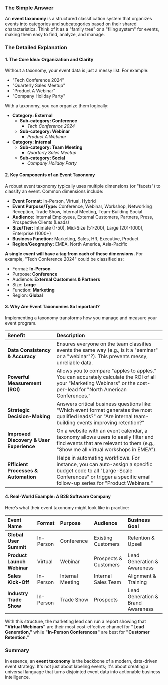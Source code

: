### The Simple Answer

An **event taxonomy** is a structured classification system that organizes events into categories and subcategories based on their shared characteristics. Think of it as a "family tree" or a "filing system" for events, making them easy to find, analyze, and manage.


### The Detailed Explanation

#### 1. The Core Idea: Organization and Clarity

Without a taxonomy, your event data is just a messy list. For example:
*   "Tech Conference 2024"
*   "Quarterly Sales Meetup"
*   "Product A Webinar"
*   "Company Holiday Party"

With a taxonomy, you can organize them logically:

*   **Category: External**
    *   **Sub-category: Conference**
        *   *Tech Conference 2024*
    *   **Sub-category: Webinar**
        *   *Product A Webinar*
*   **Category: Internal**
    *   **Sub-category: Team Meeting**
        *   *Quarterly Sales Meetup*
    *   **Sub-category: Social**
        *   *Company Holiday Party*

#### 2. Key Components of an Event Taxonomy

A robust event taxonomy typically uses multiple dimensions (or "facets") to classify an event. Common dimensions include:

*   **Event Format:** In-Person, Virtual, Hybrid
*   **Event Purpose/Type:** Conference, Webinar, Workshop, Networking Reception, Trade Show, Internal Meeting, Team-Building Social
*   **Audience:** Internal Employees, External Customers, Partners, Press, Prospective Clients (Leads)
*   **Size/Tier:** Intimate (1-50), Mid-Size (51-200), Large (201-1000), Enterprise (1000+)
*   **Business Function:** Marketing, Sales, HR, Executive, Product
*   **Region/Geography:** EMEA, North America, Asia-Pacific

**A single event will have a tag from each of these dimensions.** For example, "Tech Conference 2024" could be classified as:
*   Format: **In-Person**
*   Purpose: **Conference**
*   Audience: **External Customers & Partners**
*   Size: **Large**
*   Function: **Marketing**
*   Region: **Global**

#### 3. Why Are Event Taxonomies So Important?

Implementing a taxonomy transforms how you manage and measure your event program.

| Benefit | Description |
| :--- | :--- |
| **Data Consistency & Accuracy** | Ensures everyone on the team classifies events the same way (e.g., is it a "seminar" or a "webinar"?). This prevents messy, unreliable data. |
| **Powerful Measurement (ROI)** | Allows you to compare "apples to apples." You can accurately calculate the ROI of all your "Marketing Webinars" or the cost-per-lead for "North American Conferences." |
| **Strategic Decision-Making** | Answers critical business questions like: "Which event format generates the most qualified leads?" or "Are internal team-building events improving retention?" |
| **Improved Discovery & User Experience** | On a website with an event calendar, a taxonomy allows users to easily filter and find events that are relevant to them (e.g., "Show me all virtual workshops in EMEA"). |
| **Efficient Processes & Automation** | Helps in automating workflows. For instance, you can auto-assign a specific budget code to all "Large-Scale Conferences" or trigger a specific email follow-up series for "Product Webinars." |

#### 4. Real-World Example: A B2B Software Company

Here’s what their event taxonomy might look like in practice:

| Event Name | Format | Purpose | Audience | Business Goal |
| :--- | :--- | :--- | :--- | :--- |
| **Global User Summit** | In-Person | Conference | Existing Customers | Retention & Upsell |
| **Product Launch Webinar** | Virtual | Webinar | Prospects & Customers | Lead Generation & Awareness |
| **Sales Kick-Off** | In-Person | Internal Meeting | Internal Sales Team | Alignment & Training |
| **Industry Trade Show** | In-Person | Trade Show | Prospects | Lead Generation & Brand Awareness |

With this structure, the marketing lead can run a report showing that **"Virtual Webinars"** are their most cost-effective channel for **"Lead Generation,"** while **"In-Person Conferences"** are best for **"Customer Retention."**

### Summary

In essence, an **event taxonomy** is the backbone of a modern, data-driven event strategy. It's not just about labeling events; it's about creating a universal language that turns disjointed event data into actionable business intelligence.
